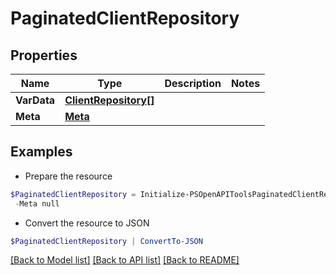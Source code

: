 # PaginatedClientRepository
## Properties

Name | Type | Description | Notes
------------ | ------------- | ------------- | -------------
**VarData** | [**ClientRepository[]**](ClientRepository.md) |  | 
**Meta** | [**Meta**](Meta.md) |  | 

## Examples

- Prepare the resource
```powershell
$PaginatedClientRepository = Initialize-PSOpenAPIToolsPaginatedClientRepository  -VarData null `
 -Meta null
```

- Convert the resource to JSON
```powershell
$PaginatedClientRepository | ConvertTo-JSON
```

[[Back to Model list]](../README.md#documentation-for-models) [[Back to API list]](../README.md#documentation-for-api-endpoints) [[Back to README]](../README.md)

